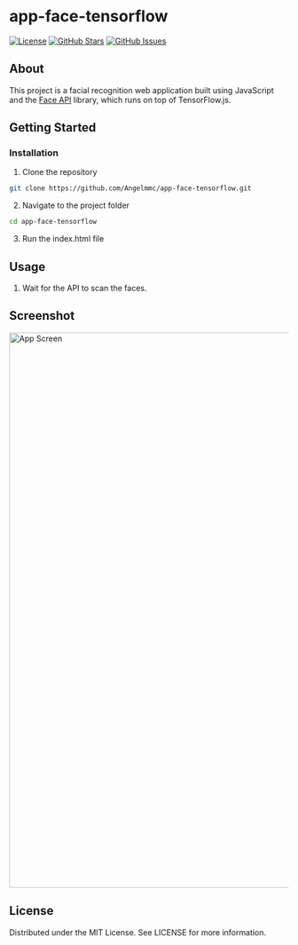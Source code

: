# app-face-tensorflow

[![License](https://img.shields.io/badge/license-MIT-blue.svg)](LICENSE)
[![GitHub Stars](https://img.shields.io/github/stars/Angelmmc/app-face-tensorflow.svg)](https://github.com/Angelmmc/app-face-tensorflow/stargazers)
[![GitHub Issues](https://img.shields.io/github/issues/Angelmmc/app-face-tensorflow.svg)](https://github.com/Angelmmc/app-face-tensorflow/issues)

## About 
This project is a facial recognition web application built using JavaScript and the [Face API](https://github.com/justadudewhohacks/face-api.js) library, which runs on top of TensorFlow.js. 

##  Getting Started

###  Installation

1. Clone the repository
```bash
git clone https://github.com/Angelmmc/app-face-tensorflow.git
```
2. Navigate to the project folder
```bash
cd app-face-tensorflow
```
3. Run the index.html file
   
## Usage

1.  Wait for the API to scan the faces.

## Screenshot

<img src="https://github.com/Angelmmc/app-face-tensorflow/blob/main/assets/img/main_page_monitoring.png" alt="App Screen" width="1000"/>

## License
Distributed under the MIT License. See LICENSE for more information.

